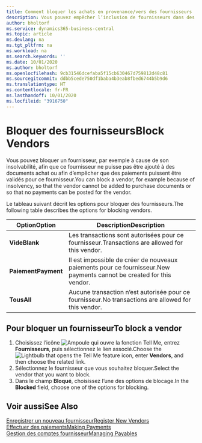 ```yaml
---
title: Comment bloquer les achats en provenance/vers des fournisseurs
description: Vous pouvez empêcher l’inclusion de fournisseurs dans des transactions, ou simplement bloquer de nouveaux paiements qui leur sont destinés.
author: bholtorf
ms.service: dynamics365-business-central
ms.topic: article
ms.devlang: na
ms.tgt_pltfrm: na
ms.workload: na
ms.search.keywords: ''
ms.date: 10/01/2020
ms.author: bholtorf
ms.openlocfilehash: 9cb31546dcefaba5f15cb630467d759812d48c81
ms.sourcegitcommit: ddbb5cede750df1baba4b3eab8fbed6744b5b9d6
ms.translationtype: HT
ms.contentlocale: fr-FR
ms.lasthandoff: 10/01/2020
ms.locfileid: "3916750"
---
```

# <a name="block-vendors"></a><span data-ttu-id="f6b55-103">Bloquer des fournisseurs</span><span class="sxs-lookup"><span data-stu-id="f6b55-103">Block Vendors</span></span>
<span data-ttu-id="f6b55-104">Vous pouvez bloquer un fournisseur, par exemple à cause de son insolvabilité, afin que ce fournisseur ne puisse pas être ajouté à des documents achat ou afin d’empêcher que des paiements puissent être validés pour ce fournisseur.</span><span class="sxs-lookup"><span data-stu-id="f6b55-104">You can block a vendor, for example because of insolvency, so that the vendor cannot be added to purchase documents or so that no payments can be posted for the vendor.</span></span>

<span data-ttu-id="f6b55-105">Le tableau suivant décrit les options pour bloquer des fournisseurs.</span><span class="sxs-lookup"><span data-stu-id="f6b55-105">The following table describes the options for blocking vendors.</span></span>  

|<span data-ttu-id="f6b55-106">Option</span><span class="sxs-lookup"><span data-stu-id="f6b55-106">Option</span></span>|<span data-ttu-id="f6b55-107">Description</span><span class="sxs-lookup"><span data-stu-id="f6b55-107">Description</span></span>|  
|--------------------|------------|  
|<span data-ttu-id="f6b55-108">**Vide**</span><span class="sxs-lookup"><span data-stu-id="f6b55-108">**Blank**</span></span>|<span data-ttu-id="f6b55-109">Les transactions sont autorisées pour ce fournisseur.</span><span class="sxs-lookup"><span data-stu-id="f6b55-109">Transactions are allowed for this vendor.</span></span>|
|<span data-ttu-id="f6b55-110">**Paiement**</span><span class="sxs-lookup"><span data-stu-id="f6b55-110">**Payment**</span></span>|<span data-ttu-id="f6b55-111">Il est impossible de créer de nouveaux paiements pour ce fournisseur.</span><span class="sxs-lookup"><span data-stu-id="f6b55-111">New payments cannot be created for this vendor.</span></span>|  
|<span data-ttu-id="f6b55-112">**Tous**</span><span class="sxs-lookup"><span data-stu-id="f6b55-112">**All**</span></span>|<span data-ttu-id="f6b55-113">Aucune transaction n’est autorisée pour ce fournisseur.</span><span class="sxs-lookup"><span data-stu-id="f6b55-113">No transactions are allowed for this vendor.</span></span>|  

## <a name="to-block-a-vendor"></a><span data-ttu-id="f6b55-114">Pour bloquer un fournisseur</span><span class="sxs-lookup"><span data-stu-id="f6b55-114">To block a vendor</span></span>  
1. <span data-ttu-id="f6b55-115">Choisissez l’icône ![Ampoule qui ouvre la fonction Tell Me](media/ui-search/search_small.png "Dites-moi ce que vous voulez faire"), entrez **Fournisseurs**, puis sélectionnez le lien associé.</span><span class="sxs-lookup"><span data-stu-id="f6b55-115">Choose the ![Lightbulb that opens the Tell Me feature](media/ui-search/search_small.png "Tell me what you want to do") icon, enter **Vendors**, and then choose the related link.</span></span>
2. <span data-ttu-id="f6b55-116">Sélectionnez le fournisseur que vous souhaitez bloquer.</span><span class="sxs-lookup"><span data-stu-id="f6b55-116">Select the vendor that you want to block.</span></span>
3. <span data-ttu-id="f6b55-117">Dans le champ **Bloqué**, choisissez l’une des options de blocage.</span><span class="sxs-lookup"><span data-stu-id="f6b55-117">In the **Blocked** field, choose one of the options for blocking.</span></span>

## <a name="see-also"></a><span data-ttu-id="f6b55-118">Voir aussi</span><span class="sxs-lookup"><span data-stu-id="f6b55-118">See Also</span></span>  
[<span data-ttu-id="f6b55-119">Enregistrer un nouveau fournisseur</span><span class="sxs-lookup"><span data-stu-id="f6b55-119">Register New Vendors</span></span>](purchasing-how-register-new-vendors.md)  
[<span data-ttu-id="f6b55-120">Effectuer des paiements</span><span class="sxs-lookup"><span data-stu-id="f6b55-120">Making Payments</span></span>](payables-make-payments.md)  
[<span data-ttu-id="f6b55-121">Gestion des comptes fournisseur</span><span class="sxs-lookup"><span data-stu-id="f6b55-121">Managing Payables</span></span>](payables-manage-payables.md)
